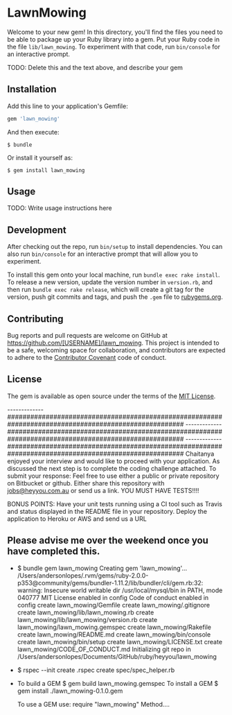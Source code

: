 # LawnMowing

Welcome to your new gem! In this directory, you'll find the files you need to be able to package up your Ruby library into a gem. Put your Ruby code in the file `lib/lawn_mowing`. To experiment with that code, run `bin/console` for an interactive prompt.

TODO: Delete this and the text above, and describe your gem

## Installation

Add this line to your application's Gemfile:

```ruby
gem 'lawn_mowing'
```

And then execute:

    $ bundle

Or install it yourself as:

    $ gem install lawn_mowing

## Usage

TODO: Write usage instructions here

## Development

After checking out the repo, run `bin/setup` to install dependencies. You can also run `bin/console` for an interactive prompt that will allow you to experiment.

To install this gem onto your local machine, run `bundle exec rake install`. To release a new version, update the version number in `version.rb`, and then run `bundle exec rake release`, which will create a git tag for the version, push git commits and tags, and push the `.gem` file to [rubygems.org](https://rubygems.org).

## Contributing

Bug reports and pull requests are welcome on GitHub at https://github.com/[USERNAME]/lawn_mowing. This project is intended to be a safe, welcoming space for collaboration, and contributors are expected to adhere to the [Contributor Covenant](http://contributor-covenant.org) code of conduct.


## License

The gem is available as open source under the terms of the [MIT License](http://opensource.org/licenses/MIT).

-------------######################################################################################################
-------------######################################################################################################
-------------######################################################################################################
Chaitanya enjoyed your interview and would like to proceed with your application. As discussed the next step is to complete the coding challenge attached. To submit your response:
Feel free to use either a public or private repository on Bitbucket or github.
Either share this repository with jobs@heyyou.com.au or send us a link.
YOU MUST HAVE TESTS!!!!

BONUS POINTS: 
Have your unit tests running using a CI tool such as Travis and status displayed in the README file in your repository.
Deploy the application to Heroku or AWS and send us a URL

Please advise me over the weekend once you have completed this.
--------------------------------------------------------------------------------------------------------

- $ bundle gem lawn_mowing
	Creating gem 'lawn_mowing'...
	/Users/andersonlopes/.rvm/gems/ruby-2.0.0-p353@community/gems/bundler-1.11.2/lib/bundler/cli/gem.rb:32: warning: Insecure world writable dir /usr/local/mysql/bin in PATH, mode 040777
	MIT License enabled in config
	Code of conduct enabled in config
	      create  lawn_mowing/Gemfile
	      create  lawn_mowing/.gitignore
	      create  lawn_mowing/lib/lawn_mowing.rb
	      create  lawn_mowing/lib/lawn_mowing/version.rb
	      create  lawn_mowing/lawn_mowing.gemspec
	      create  lawn_mowing/Rakefile
	      create  lawn_mowing/README.md
	      create  lawn_mowing/bin/console
	      create  lawn_mowing/bin/setup
	      create  lawn_mowing/LICENSE.txt
	      create  lawn_mowing/CODE_OF_CONDUCT.md
	Initializing git repo in /Users/andersonlopes/Documents/GitHub/ruby/heyyou/lawn_mowing

- $ rspec --init
  create   .rspec
  create   spec/spec_helper.rb

- 
    To build a GEM
        $ gem build lawn_mowing.gemspec
    To install a GEM
        $ gem install ./lawn_mowing-0.1.0.gem

    To use a GEM
        use: require "lawn_mowing"
              Method....